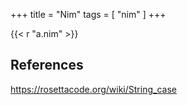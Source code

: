 +++
title = "Nim"
tags = [ "nim" ]
+++

{{< r "a.nim" >}}

## References

<https://rosettacode.org/wiki/String_case>
